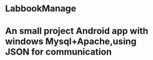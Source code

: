 # LabbookManage
# An small project Android app with windows Mysql+Apache,using JSON for communication
